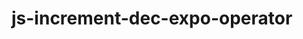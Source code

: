 # js-increment-dec-expo-operator
<body>
		<p id="demo"></p>
	<script>
		/*let x= 10;
		x++; //post increment
		let z= x;
		document.getElementById('demo').innerHTML= z;*/
		/*let x= 10;
		x--; //post decrement
		let z= x;
		document.getElementById('demo').innerHTML= z;*/
		/*let x= 10;
		++x; //pre increment
		let z= x;
		document.getElementById('demo').innerHTML= z;*/
		/*let x= 10;
		--x; //pre Decrement
		let z= x;
		document.getElementById('demo').innerHTML= z;*/
		let x= 10;//exponentent operator
		let z= x**2;
		document.getElementById('demo').innerHTML= z;
		/*let x= 5;
		let z =Math.Pow(x,2);
		document.getElementById('demo').innerHTML= z;*/
		/*let x=100+50*3;
		document.getElementById("demo").innerHTML=x;
		let x=(100+50)-75;
		document.getElementById("demo").innerHTML=x;*/
	</script>
	</body>
